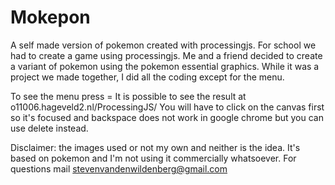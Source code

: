 # Mokepon
A self made version of pokemon created with processingjs.
For school we had to create a game using processingjs.
Me and a friend decided to create a variant of pokemon using the pokemon essential graphics.
While it was a project we made together, I did all the coding except for the menu.

To see the menu press =
It is possible to see the result at o11006.hageveld2.nl/ProcessingJS/
You will have to click on the canvas first so it's focused and backspace does not work in google chrome but you can use delete instead.


Disclaimer: the images used or not my own and neither is the idea. It's based on pokemon and I'm not using it commercially whatsoever.
For questions mail stevenvandenwildenberg@gmail.com
